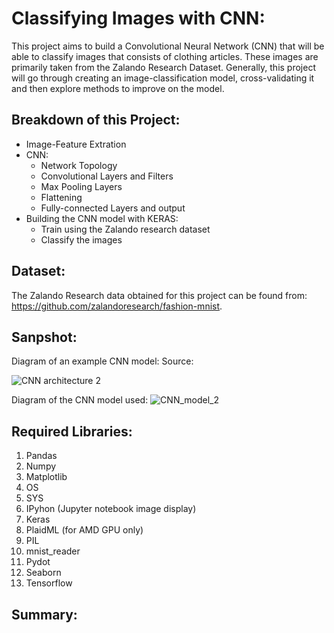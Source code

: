 # Classifying Images with CNN:

This project aims to build a Convolutional Neural Network (CNN) that will be able to classify images that consists of clothing articles. These images are primarily taken from the Zalando Research Dataset. Generally, this project will go through creating an image-classification model, cross-validating it and then explore methods to improve on the model. 

## Breakdown of this Project:
- Image-Feature Extration
- CNN:
    - Network Topology
    - Convolutional Layers and Filters
    - Max Pooling Layers
    - Flattening
    - Fully-connected Layers and output
- Building the CNN model with KERAS:
    - Train using the Zalando research dataset
    - Classify the images

## Dataset:

The Zalando Research data obtained for this project can be found from: https://github.com/zalandoresearch/fashion-mnist.
## Sanpshot:

Diagram of an example CNN model:
Source:

![CNN architecture 2]()

Diagram of the CNN model used:
![CNN_model_2]()

## Required Libraries:

1. Pandas
2. Numpy
3. Matplotlib
4. OS
5. SYS
6. IPyhon (Jupyter notebook image display)
7. Keras
8. PlaidML (for AMD GPU only)
9. PIL
10. mnist_reader
11. Pydot
12. Seaborn
13. Tensorflow


## Summary:

